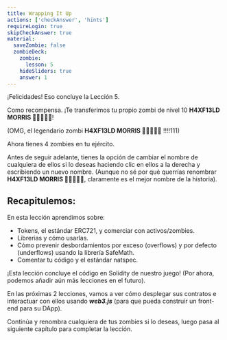 ```yaml
---
title: Wrapping It Up
actions: ['checkAnswer', 'hints']
requireLogin: true
skipCheckAnswer: true
material:
  saveZombie: false
  zombieDeck:
    zombie:
      lesson: 5
    hideSliders: true
    answer: 1
---
```


¡Felicidades! Eso concluye la Lección 5.

Como recompensa. ¡Te transferimos tu propio zombi de nivel 10 **H4XF13LD MORRIS 💯💯😎💯💯**!

(OMG, el legendario zombi **H4XF13LD MORRIS 💯💯😎💯💯** !!!!111)

Ahora tienes 4 zombies en tu ejército.

Antes de seguir adelante, tienes la opción de cambiar el nombre de cualquiera de ellos si lo deseas haciendo clic en ellos a la derecha y escribiendo un nuevo nombre. (Aunque no sé por qué querrías renombrar **H4XF13LD MORRIS 💯💯😎💯💯**, claramente es el mejor nombre de la historia).

## Recapitulemos:

En esta lección aprendimos sobre:

- Tokens, el estándar ERC721, y comerciar con activos/zombies.
- Librerias y cómo usarlas.
- Cómo prevenir desbordamientos por exceso (overflows) y por defecto (underflows) usando la librería SafeMath.
- Comentar tu código y el estándar natspec.

¡Esta lección concluye el código en Solidity de nuestro juego! (Por ahora, podemos añadir aún más lecciones en el futuro).

En las próximas 2 lecciones, vamos a ver cómo desplegar sus contratos e interactuar con ellos usando ***web3.js*** (para que pueda construir un front-end para su DApp).

Continúa y renombra cualquiera de tus zombies si lo deseas, luego pasa al siguiente capítulo para completar la lección.
